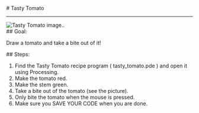 <body>
<div id="wrap">
<div id="main">
<div id="recipeLeftColumn">
# Tasty Tomato

<hr/>
<img alt="Tasty Tomato image.." src="http://level0.jointheleague.org/modules/Mod1Recipes/images/tomato.png"/>
<div id="recipeGoal">
## Goal:


Draw a tomato and take a bite out of it! 

</div>
</div>
<div id="recipeRightColumn">
<div id="recipeSteps">
## Steps:

<ol id="stepList">
<li>Find the Tasty Tomato recipe program ( tasty_tomato.pde ) and open it using Processing.
                                </li>
<li>Make the tomato red.
                                </li>
<li>Make the stem green.
                                </li>
<li>Take a bite out of the tomato (see the picture).
                                </li>
<li>Only bite the tomato when the mouse is pressed. 
                                </li>
<li>Make sure you SAVE YOUR CODE when you are done. 
                                </li>
</ol>
<div id="p3link"></div>
<div style="clear:both;"></div>
</div>
</div>
</div>
</div>
<div id="footer">

</div>
</body>